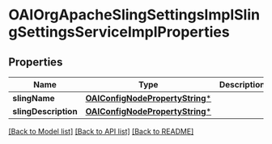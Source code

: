 # OAIOrgApacheSlingSettingsImplSlingSettingsServiceImplProperties

## Properties
Name | Type | Description | Notes
------------ | ------------- | ------------- | -------------
**slingName** | [**OAIConfigNodePropertyString***](OAIConfigNodePropertyString.md) |  | [optional] 
**slingDescription** | [**OAIConfigNodePropertyString***](OAIConfigNodePropertyString.md) |  | [optional] 

[[Back to Model list]](../README.md#documentation-for-models) [[Back to API list]](../README.md#documentation-for-api-endpoints) [[Back to README]](../README.md)


